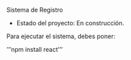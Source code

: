 <hl> Sistema de Registro</hl>

- Estado del proyecto: En construcción.

Para ejecutar el sistema, debes poner:

’’’npm install react’’’
